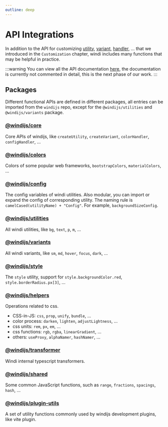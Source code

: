 ```yaml
---
outline: deep
---
```


# API Integrations

In addition to the API for customizing [utility](/customization/utility#create-utility-via-api), [variant](/customization/variant#create-variant-via-api), [handler](/customization/handler#built-in-handlers), ... that we introduced in the `Customization` chapter, windi includes many functions that may be helpful in practice.

:::warning
You can view all the API documentation <a href="/windijs/api.html" target="_blank">here</a>, the documentation is currently not commented in detail, this is the next phase of our work.
:::

## Packages

Different functional APIs are defined in different packages, all entries can be imported from the `windijs` repo, except for the `@windijs/utilities` and `@windijs/variants` package.

### <a href="/windijs/modules/_windijs_core.html" target="_blank">@windijs/core</a>

Core APIs of windijs, like `createUtility`, `createVariant`, `colorHandler`, `configHandler`, ...

### <a href="/windijs/modules/_windijs_colors.html" target="_blank">@windijs/colors</a>

Colors of some popular web frameworks, `bootstrapColors`, `materialColors`, ...

### <a href="/windijs/modules/_windijs_config.html" target="_blank">@windijs/config</a>

The config variables of windi utilities. Also modular, you can import or expand the config of corresponding utility. The naming rule is `camelCased(utilityName) + "Config"`.
For example, `backgroundSizeConfig`.

### <a href="/windijs/modules/_windijs_utilities.html" target="_blank">@windijs/utilities</a>

All windi utilities, like `bg`, `text`, `p`, `m`, ...

### <a href="/windijs/modules/_windijs_variants.html" target="_blank">@windijs/variants</a>

All windi variants, like `sm`, `md`, `hover`, `focus`, `dark`, ...

### <a href="/windijs/modules/_windijs_style.html" target="_blank">@windijs/style</a>

The `style` utility, support for `style.backgroundColor.red`, `style.borderRadius.px[3]`, ...

### <a href="/windijs/modules/_windijs_helpers.html" target="_blank">@windijs/helpers</a>

Operations related to css.

- CSS-in-JS: `css`, `prop`, `unify`, `bundle`, ...
- color process: `darken`, `lighten`, `adjustLightness`, ...
- css units: `rem`, `px`, `em`, ...
- css functions: `rgb`, `rgba`, `linearGradient`, ...
- others: `useProxy`, `alphaNamer`, `hashNamer`, ...

### <a href="/windijs/modules/_windijs_transformer.html" target="_blank">@windijs/transformer</a>

Windi internal typescript transformers.

### <a href="/windijs/modules/_windijs_shared.html" target="_blank">@windijs/shared</a>

Some common JavaScript functions, such as `range`, `fractions`, `spacings`, `hash`, ...

### <a href="/windijs/modules/_windijs_plugin_utils.html" target="_blank">@windijs/plugin-utils</a>

A set of utility functions commonly used by windijs development plugins, like vite plugin.
